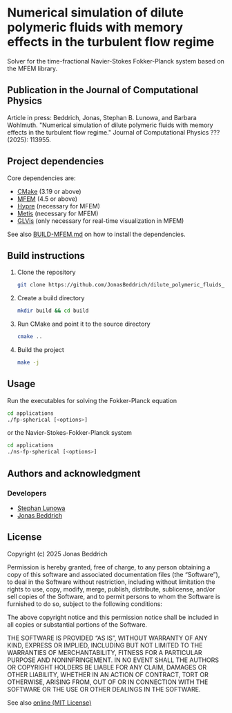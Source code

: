 # Numerical simulation of dilute polymeric fluids with memory effects in the turbulent flow regime

Solver for the time-fractional Navier-Stokes Fokker-Planck system based on the MFEM library.

## Publication in the Journal of Computational Physics 

Article in press: 
Beddrich, Jonas, Stephan B. Lunowa, and Barbara Wohlmuth. "Numerical simulation of dilute polymeric fluids with memory effects in the turbulent flow regime." Journal of Computational Physics ??? (2025): 113955.

## Project dependencies

Core dependencies are:

- [CMake](https://cmake.org/) (3.19 or above)
- [MFEM](https://mfem.org/) (4.5 or above)
- [Hypre](https://computing.llnl.gov/projects/hypre-scalable-linear-solvers-multigrid-methods) (necessary for MFEM)
- [Metis](http://glaros.dtc.umn.edu/gkhome/metis/metis/overview) (necessary for MFEM)
- [GLVis](https://glvis.org/) (only necessary for real-time visualization in MFEM)

See also [BUILD-MFEM.md](./BUILD-MFEM.md) on how to install the dependencies.

## Build instructions
1. Clone the repository
   ```bash
   git clone https://github.com/JonasBeddrich/dilute_polymeric_fluids_memory_effects.git
   ```
2. Create a build directory
   ```bash
   mkdir build && cd build
   ```
3. Run CMake and point it to the source directory
   ```bash
   cmake ..
   ```
4. Build the project
   ```bash
   make -j
   ```


## Usage

Run the executables for solving the Fokker-Planck equation
```bash
cd applications
./fp-spherical [<options>]
```
or the Navier-Stokes-Fokker-Planck system
```bash
cd applications
./ns-fp-spherical [<options>]
```

## Authors and acknowledgment

### Developers

- [Stephan Lunowa](mailto:stephan.lunowa@tum.de)
- [Jonas Beddrich](mailto:jonas.beddrich@tum.de)

## License

Copyright (c) 2025 Jonas Beddrich 

Permission is hereby granted, free of charge, to any person obtaining a copy of this software and associated
documentation files (the “Software”), to deal in the Software without restriction, including without limitation the
rights to use, copy, modify, merge, publish, distribute, sublicense, and/or sell copies of the Software, and to permit
persons to whom the Software is furnished to do so, subject to the following conditions:

The above copyright notice and this permission notice shall be
included in all copies or substantial portions of the Software.

THE SOFTWARE IS PROVIDED “AS IS”, WITHOUT WARRANTY OF ANY KIND, EXPRESS OR IMPLIED, INCLUDING BUT NOT LIMITED TO THE
WARRANTIES OF MERCHANTABILITY, FITNESS FOR A PARTICULAR PURPOSE AND NONINFRINGEMENT. IN NO EVENT SHALL THE AUTHORS OR
COPYRIGHT HOLDERS BE LIABLE FOR ANY CLAIM, DAMAGES OR OTHER LIABILITY, WHETHER IN AN ACTION OF CONTRACT, TORT OR
OTHERWISE, ARISING FROM, OUT OF OR IN CONNECTION WITH THE SOFTWARE OR THE USE OR OTHER DEALINGS IN THE SOFTWARE.

See also [online (MIT License)](https://opensource.org/license/mit/)
